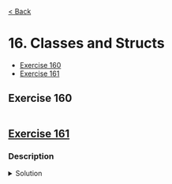 [< Back](README.md)

# 16. Classes and Structs

* [Exercise 160](#exercise-160)
* [Exercise 161](#exercise-161)

## Exercise 160

```cpp

```

## [Exercise 161][1]
### Description

<details>
   <summary>Solution</summary>

```cpp

```
</details>

[1]: 16_exercises.cpp
